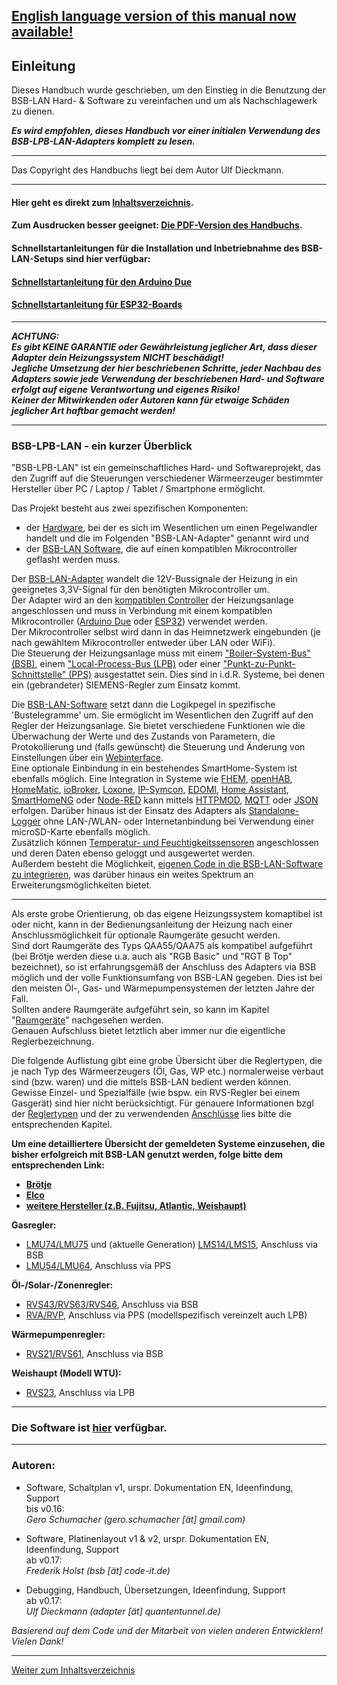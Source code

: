 <h2><b><a href="https://1coderookie.github.io/BSB-LPB-LAN_EN">English language version of this manual now available!</a></b></h2>  
   
## Einleitung  

Dieses Handbuch wurde geschrieben, um den Einstieg in die Benutzung der BSB-LAN Hard- & Software zu vereinfachen und um als Nachschlagewerk zu dienen.  

***Es wird empfohlen, dieses Handbuch vor einer initialen Verwendung des BSB-LPB-LAN-Adapters komplett zu lesen.***    
    
---  
  
Das Copyright des Handbuchs liegt bei dem Autor Ulf Dieckmann.
  
---  
    
#### Hier geht es direkt zum [Inhaltsverzeichnis](inhaltsverzeichnis.md).   
    
#### Zum Ausdrucken besser geeignet: [Die PDF-Version des Handbuchs](https://github.com/1coderookie/BSB-LPB-LAN/raw/master/Handbuch_BSB-LPB-LAN-Adapter.pdf).  
  
#### Schnellstartanleitungen für die Installation und Inbetriebnahme des BSB-LAN-Setups sind hier verfügbar:
#### [Schnellstartanleitung für den Arduino Due](SSA_DUE.md)
#### [Schnellstartanleitung für ESP32-Boards](SSA_ESP32.md)
  
---  

***ACHTUNG:  
Es gibt KEINE GARANTIE oder Gewährleistung jeglicher Art, dass dieser Adapter dein Heizungssystem NICHT beschädigt!  
Jegliche Umsetzung der hier beschriebenen Schritte, jeder Nachbau des Adapters sowie jede Verwendung der beschriebenen Hard- und Software erfolgt auf eigene Verantwortung und eigenes Risiko!  
Keiner der Mitwirkenden oder Autoren kann für etwaige Schäden jeglicher Art haftbar gemacht werden!***   

---
  
### BSB-LPB-LAN - ein kurzer Überblick   

"BSB-LPB-LAN" ist ein gemeinschaftliches Hard- und Softwareprojekt, das den Zugriff auf die Steuerungen verschiedener Wärmeerzeuger bestimmter Hersteller über PC / Laptop / Tablet / Smartphone ermöglicht.  
  
Das Projekt besteht aus zwei spezifischen Komponenten:  
- der [Hardware](kap01.md), bei der es sich im Wesentlichen um einen Pegelwandler handelt und die im Folgenden "BSB-LAN-Adapter" genannt wird und  
- der [BSB-LAN Software](kap02.md), die auf einen kompatiblen Mikrocontroller geflasht werden muss.  
    
Der [BSB-LAN-Adapter](kap01.md#11-adapter) wandelt die 12V-Bussignale der Heizung in ein geeignetes 3,3V-Signal für den benötigten Mikrocontroller um.  
Der Adapter wird an den [kompatiblen Controller](kap10.md) der Heizungsanlage angeschlossen und muss in Verbindung mit einem kompatiblen Mikrocontroller ([Arduino Due](kap01.md#12-arduino-due) oder [ESP32](kap01.md#13-esp32)) verwendet werden.  
Der Mikrocontroller selbst wird dann in das Heimnetzwerk eingebunden (je nach gewähltem Mikrocontroller entweder über LAN oder WiFi).   
Die Steuerung der Heizungsanlage muss mit einem ["Boiler-System-Bus" (BSB)](kap10.md#1011-bsb), einem ["Local-Process-Bus (LPB)](kap10.md#1012-lpb) oder einer ["Punkt-zu-Punkt-Schnittstelle" (PPS)](kap10.md#1013-pps-schnittstelle) ausgestattet sein. Dies sind in i.d.R. Systeme, bei denen ein (gebrandeter) SIEMENS-Regler zum Einsatz kommt.

Die [BSB-LAN-Software](kap02.md) setzt dann die Logikpegel in spezifische 'Bustelegramme' um. Sie ermöglicht im Wesentlichen den Zugriff auf den Regler der Heizungsanlage. Sie bietet verschiedene Funktionen wie die Überwachung der Werte und des Zustands von Parametern, die Protokollierung und (falls gewünscht) die Steuerung und Änderung von Einstellungen über ein [Webinterface](kap04.md).  
Eine optionale Einbindung in ein bestehendes SmartHome-System ist ebenfalls möglich. Eine Integration in Systeme wie [FHEM](kap08.md#81-fhem), [openHAB](kap08.md#82-openhab), [HomeMatic](kap08.md#83-homematic-eq3), [ioBroker](kap08.md#84-iobroker), [Loxone](kap08.md#85-loxone), [IP-Symcon](kap08.md#86-ip-symcon), [EDOMI](kap08.md#810-edomi), [Home Assistant](kap08.md#811-home-assistant), [SmartHomeNG](kap08.md#812-smarthomeng) oder [Node-RED](kap08.md#813-node-red) kann mittels [HTTPMOD](kap08.md#812-einbindung-mittels-httpmod-modul), [MQTT](kap05.md#52-mqtt) oder [JSON](kap05.md#53-json) erfolgen. 
Darüber hinaus ist der Einsatz des Adapters als [Standalone-Logger](kap06.md#61-loggen-von-daten) ohne LAN-/WLAN- oder Internetanbindung bei Verwendung einer microSD-Karte ebenfalls möglich.  
Zusätzlich können [Temperatur- und Feuchtigkeitssensoren](kap07.md#71-verwendung-optionaler-sensoren-dht22-ds18b20-bme280) angeschlossen und deren Daten ebenso geloggt und ausgewertet werden.  
Außerdem besteht die Möglichkeit, [eigenen Code in die BSB-LAN-Software zu integrieren](kap06.md#68-eigenen-code-in-bsb-lan-einbinden), was darüber hinaus ein weites Spektrum an Erweiterungsmöglichkeiten bietet.  
  
---  
  
Als erste grobe Orientierung, ob das eigene Heizungssystem komaptibel ist oder nicht, kann in der Bedienungsanleitung der Heizung nach einer Anschlussmöglichkeit für optionale Raumgeräte gesucht werden.  
Sind dort Raumgeräte des Typs QAA55/QAA75 als kompatibel aufgeführt (bei Brötje werden diese u.a. auch als "RGB Basic" und "RGT B Top" bezeichnet), so ist erfahrungsgemäß der Anschluss des Adapters via BSB möglich und der volle Funktionsumfang von BSB-LAN gegeben. Dies ist bei den meisten Öl-, Gas- und Wärmepumpensystemen der letzten Jahre der Fall.  
Sollten andere Raumgeräte aufgeführt sein, so kann im Kapitel "[Raumgeräte](kap10.md#105-konventionelle-raumgeräte-für-die-aufgeführten-reglertypen)" nachgesehen werden.  
Genauen Aufschluss bietet letztlich aber immer nur die eigentliche Reglerbezeichnung.  
      
Die folgende Auflistung gibt eine grobe Übersicht über die Reglertypen, die je nach Typ des Wärmeerzeugers (Öl, Gas, WP etc.) normalerweise verbaut sind (bzw. waren) und die mittels BSB-LAN bedient werden können. Gewisse Einzel- und Spezialfälle (wie bspw. ein RVS-Regler bei einem Gasgerät) sind hier nicht berücksichtigt. Für genauere Informationen bzgl der [Reglertypen](kap10.md#102-detaillierte-beschreibung-der-kompatiblen-regler) und der zu verwendenden [Anschlüsse](kap03.md#31-anschluss-des-adapters) lies bitte die entsprechenden Kapitel.
  
**Um eine detailliertere Übersicht der gemeldeten Systeme einzusehen, die bisher erfolgreich mit BSB-LAN genutzt werden, folge bitte dem entsprechenden Link:**  
- **[Brötje](kap11.md#111-brötje)**
- **[Elco](kap11.md#112-elco)**
- **[weitere Hersteller (z.B. Fujitsu, Atlantic, Weishaupt)](ap11.md#113-weitere-hersteller)**       
  
**Gasregler:**  
- [LMU74/LMU75](kap10.md#10211-lmu-regler) und (aktuelle Generation) [LMS14/LMS15](kap10.md#10212-lms-regler), Anschluss via BSB  
- [LMU54/LMU64](kap10.md#10211-lmu-regler), Anschluss via PPS   
   
**Öl-/Solar-/Zonenregler:**  
- [RVS43/RVS63/RVS46](kap10.md#10222-rvs-regler), Anschluss via BSB  
- [RVA/RVP](kap10.md#10221-rva--und-rvp-regler), Anschluss via PPS (modellspezifisch vereinzelt auch LPB)  
   
**Wärmepumpenregler:**  
- [RVS21/RVS61](kap10.md#10222-rvs-regler), Anschluss via BSB  
   
**Weishaupt (Modell WTU):**  
- [RVS23](kap10.md#10222-rvs-regler), Anschluss via LPB    
   
---
     
### Die Software ist [hier](https://github.com/fredlcore/BSB-LAN) verfügbar.  

---  

### Autoren:   

-   Software, Schaltplan v1, urspr. Dokumentation EN, Ideenfindung, Support  
    bis v0.16:  
    *Gero Schumacher (gero.schumacher \[ät\] gmail.com)*

-   Software, Platinenlayout v1 & v2, urspr. Dokumentation EN, Ideenfindung, Support  
    ab v0.17:  
    *Frederik Holst (bsb \[ät\] code-it.de)*

-   Debugging, Handbuch, Übersetzungen, Ideenfindung, Support  
    ab v0.17:  
    *Ulf Dieckmann (adapter \[ät\] quantentunnel.de)*

*Basierend auf dem Code und der Mitarbeit von vielen anderen
Entwicklern! Vielen Dank!*  
      
    
    

---
    
[Weiter zum Inhaltsverzeichnis](inhaltsverzeichnis.md)  


